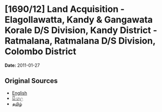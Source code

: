 # [1690/12] Land Acquisition - Elagollawatta, Kandy & Gangawata Korale D/S Division, Kandy District - Ratmalana, Ratmalana D/S Division, Colombo District

**Date:** 2011-01-27

## Original Sources

- [English](https://documents.gov.lk/view/extra-gazettes/2011/1/1690-12_E.pdf)
- [සිංහල](https://documents.gov.lk/view/extra-gazettes/2011/1/1690-12_S.pdf)
- [தமிழ்](https://documents.gov.lk/view/extra-gazettes/2011/1/1690-12_T.pdf)
